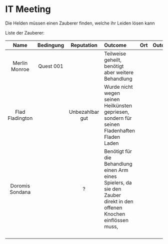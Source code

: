 # IT Meeting

Die Helden müssen einen Zauberer finden, welche ihr Leiden lösen kann

Liste der Zauberer:



|      Name       | Bedingung |   Reputation    | Outcome                                                                                                                | Ort | Outcome |
|:---------------:|:---------:|:---------------:|:-----------------------------------------------------------------------------------------------------------------------|:----|:--------|
|  Merlin Monroe  | Quest 001 |                 | Teilweise geheilt, benötigt aber weitere Behandlung                                                                    |     |         |
| Flad Fladington |           | Unbezahlbar gut | Wurde nicht wegen seinen Heilkünsten gepriesen, sondern für seinen Fladenhaften Fladen Laden                           |     |         |
| Doromis Sondana |           |        ?        | Benötigt für die Behandlung einen Arm eines Spielers, da sie den Zauber direkt in den offenen Knochen einflössen muss, |     |         |
|                 |           |                 |                                                                                                                        |     |         |
|                 |           |                 |                                                                                                                        |     |         |
|                 |           |                 |                                                                                                                        |     |         |
|                 |           |                 |                                                                                                                        |     |         |
